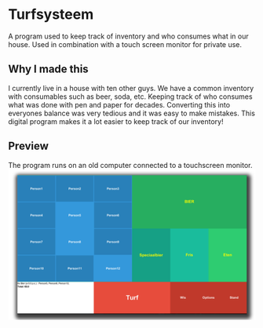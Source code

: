 # Turfsysteem
A program used to keep track of inventory and who consumes what in our house. Used in combination
with a touch screen monitor for private use.
## Why I made this
I currently live in a house with ten other guys. We have a common inventory
with consumables such as beer, soda, etc. Keeping track of who consumes what was
done with pen and paper for decades. Converting this into everyones balance was
very tedious and it was easy to make mistakes. This digital program makes it a lot easier
to keep track of our inventory!

## Preview
The program runs on an old computer connected to a touchscreen monitor.
![preview1](meta/img/preview1.png "Preview 1")